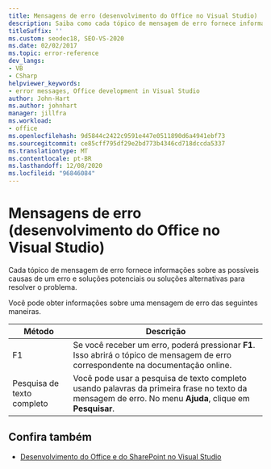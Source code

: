 ```yaml
---
title: Mensagens de erro (desenvolvimento do Office no Visual Studio)
description: Saiba como cada tópico de mensagem de erro fornece informações sobre as possíveis causas de um erro e soluções potenciais ou soluções alternativas para resolver o problema.
titleSuffix: ''
ms.custom: seodec18, SEO-VS-2020
ms.date: 02/02/2017
ms.topic: error-reference
dev_langs:
- VB
- CSharp
helpviewer_keywords:
- error messages, Office development in Visual Studio
author: John-Hart
ms.author: johnhart
manager: jillfra
ms.workload:
- office
ms.openlocfilehash: 9d5844c2422c9591e447e0511890d6a4941ebf73
ms.sourcegitcommit: ce85cff795df29e2bd773b4346cd718dccda5337
ms.translationtype: MT
ms.contentlocale: pt-BR
ms.lasthandoff: 12/08/2020
ms.locfileid: "96846084"
---
```

# <a name="error-messages-office-development-in-visual-studio"></a>Mensagens de erro (desenvolvimento do Office no Visual Studio)
  Cada tópico de mensagem de erro fornece informações sobre as possíveis causas de um erro e soluções potenciais ou soluções alternativas para resolver o problema.

 Você pode obter informações sobre uma mensagem de erro das seguintes maneiras.

|Método|Descrição|
|-|-|
|F1|Se você receber um erro, poderá pressionar **F1**. Isso abrirá o tópico de mensagem de erro correspondente na documentação online.|
|Pesquisa de texto completo|Você pode usar a pesquisa de texto completo usando palavras da primeira frase no texto da mensagem de erro. No menu **Ajuda**, clique em **Pesquisar**.|

## <a name="see-also"></a>Confira também
- [Desenvolvimento do Office e do SharePoint no Visual Studio](../vsto/office-and-sharepoint-development-in-visual-studio.md)
